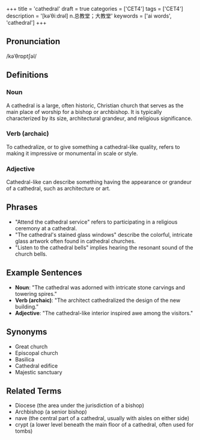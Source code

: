 +++
title = 'cathedral'
draft = true
categories = ['CET4']
tags = ['CET4']
description = '[kəˈθiːdrəl] n.总教堂；大教堂'
keywords = ['ai words', 'cathedral']
+++

## Pronunciation
/kəˈθrɒptʃəl/

## Definitions
### Noun
A cathedral is a large, often historic, Christian church that serves as the main place of worship for a bishop or archbishop. It is typically characterized by its size, architectural grandeur, and religious significance.

### Verb (archaic)
To cathedralize, or to give something a cathedral-like quality, refers to making it impressive or monumental in scale or style.

### Adjective
Cathedral-like can describe something having the appearance or grandeur of a cathedral, such as architecture or art.

## Phrases
- "Attend the cathedral service" refers to participating in a religious ceremony at a cathedral.
- "The cathedral's stained glass windows" describe the colorful, intricate glass artwork often found in cathedral churches.
- "Listen to the cathedral bells" implies hearing the resonant sound of the church bells.

## Example Sentences
- **Noun**: "The cathedral was adorned with intricate stone carvings and towering spires."
- **Verb (archaic)**: "The architect cathedralized the design of the new building."
- **Adjective**: "The cathedral-like interior inspired awe among the visitors."

## Synonyms
- Great church
- Episcopal church
- Basilica
- Cathedral edifice
- Majestic sanctuary

## Related Terms
- Diocese (the area under the jurisdiction of a bishop)
- Archbishop (a senior bishop)
- nave (the central part of a cathedral, usually with aisles on either side)
- crypt (a lower level beneath the main floor of a cathedral, often used for tombs)
